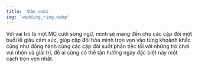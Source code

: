 ```yaml
---
title: 'Đám cưới'
img: 'wedding_ring.webp' 
---
```

Với vai trò là một MC cưới song ngữ, mình sẽ mang đến cho các cặp đôi một buổi lễ giàu cảm xúc, giúp cặp đôi hòa mình trọn vẹn vào từng khoảnh khắc cũng như đồng hành cùng các cặp đôi suốt phần tiệc tối với những trò chơi vui nhộn và giải trí, để ai cũng có thể tận hưởng ngày đặc biệt này một cách trọn vẹn nhất.
